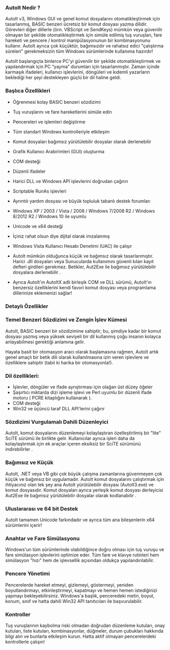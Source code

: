 ### AutoIt Nedir ?

AutoIt v3, Windows GUI ve genel komut dosyalarını otomatikleştirmek için tasarlanmış, BASIC benzeri ücretsiz bir komut dosyası yazma dilidir. Görevleri diğer dillerle (örn. VBScript ve SendKeys) mümkün veya güvenilir olmayan bir şekilde otomatikleştirmek için simüle edilmiş tuş vuruşları, fare hareketi ve pencere / kontrol manipülasyonunun bir kombinasyonunu kullanır. AutoIt ayrıca çok küçüktür, bağımsızdır ve rahatsız edici "çalıştırma süreleri" gerekmeksizin tüm Windows sürümlerinde kullanıma hazırdır!

AutoIt başlangıçta binlerce PC'yi güvenilir bir şekilde otomatikleştirmek ve yapılandırmak için PC “yayma” durumları için tasarlanmıştır. Zaman içinde karmaşık ifadeleri, kullanıcı işlevlerini, döngüleri ve kıdemli yazarların beklediği her şeyi destekleyen güçlü bir dil haline geldi.

### Başlıca Özellikleri

- Öğrenmesi kolay BASIC benzeri sözdizimi
- Tuş vuruşlarını ve fare hareketlerini simüle edin
- Pencereleri ve işlemleri değiştirme
- Tüm standart Windows kontrolleriyle etkileşim
- Komut dosyaları bağımsız yürütülebilir dosyalar olarak derlenebilir
- Grafik Kullanıcı Arabirimleri (GUI) oluşturma
- COM desteği
- Düzenli ifadeler
- Harici DLL ve Windows API işlevlerini doğrudan çağırın
- Scriptable RunAs işlevleri
- Ayrıntılı yardım dosyası ve büyük topluluk tabanlı destek forumları
- Windows XP / 2003 / Vista / 2008 / Windows 7/2008 R2 / Windows 8/2012 R2 / Windows 10 ile uyumlu
- Unicode ve x64 desteği
- İçiniz rahat olsun diye dijital olarak imzalanmış
- Windows Vista Kullanıcı Hesabı Denetimi (UAC) ile çalışır
- AutoIt mümkün olduğunca küçük ve bağımsız olarak tasarlanmıştır. Harici .dll dosyaları veya Sunucularda kullanımını güvenli kılan kayıt defteri girdileri gerekmez. Betikler, Aut2Exe ile bağımsız yürütülebilir dosyalara derlenebilir .

- Ayrıca AutoIt'ın AutoItX adlı birleşik COM ve DLL sürümü, AutoIt'ın benzersiz özelliklerini kendi favori komut dosyası veya programlama dillerinize eklemenizi sağlar!


### Detaylı Özellikler
### Temel Benzeri Sözdizimi ve Zengin İşlev Kümesi

AutoIt, BASIC benzeri bir sözdizimine sahiptir; bu, şimdiye kadar bir komut dosyası yazmış veya yüksek seviyeli bir dil kullanmış çoğu insanın kolayca anlayabilmesi gerektiği anlamına gelir.

Hayata basit bir otomasyon aracı olarak başlamasına rağmen, AutoIt artık genel amaçlı bir betik dili olarak kullanılmasına izin veren işlevlere ve özelliklere sahiptir (tabii ki harika bir otomasyonla!).

### Dil özellikleri:

- İşlevler, döngüler ve ifade ayrıştırması için olağan üst düzey öğeler
- Şaşırtıcı miktarda dizi işleme işlevi ve Perl uyumlu bir düzenli ifade motoru ( PCRE kitaplığını kullanarak ).
- COM desteği
- Win32 ve üçüncü taraf DLL API'lerini çağırır
 

### Sözdizimi Vurgulamalı Dahili Düzenleyici

AutoIt, komut dosyalarını düzenlemeyi kolaylaştıran özelleştirilmiş bir "lite" SciTE sürümü ile birlikte gelir. Kullanıcılar ayrıca işleri daha da kolaylaştırmak için ek araçlar içeren eksiksiz bir SciTE sürümünü indirebilirler .

 

### Bağımsız ve Küçük

AutoIt, .NET veya VB gibi çok büyük çalışma zamanlarına güvenmeyen çok küçük ve bağımsız bir uygulamadır. AutoIt komut dosyalarını çalıştırmak için ihtiyacınız olan tek şey ana AutoIt yürütülebilir dosyası (AutoIt3.exe) ve komut dosyasıdır. Komut dosyaları ayrıca yerleşik komut dosyası derleyicisi Aut2Exe ile bağımsız yürütülebilir dosyalar olarak kodlanabilir .

 

### Uluslararası ve 64 bit Destek

AutoIt tamamen Unicode farkındadır ve ayrıca tüm ana bileşenlerin x64 sürümlerini içerir!

 

### Anahtar ve Fare Simülasyonu

Windows'un tüm sürümlerinde olabildiğince doğru olması için tuş vuruşu ve fare simülasyon işlevlerini optimize eder. Tüm fare ve klavye rutinleri hem simülasyon "hızı" hem de işlevsellik açısından oldukça yapılandırılabilir.

 

### Pencere Yönetimi


Pencerelerde hareket etmeyi, gizlemeyi, göstermeyi, yeniden boyutlandırmayı, etkinleştirmeyi, kapatmayı ve hemen hemen istediğinizi yapmayı bekleyebilirsiniz. Windows'a başlık, penceredeki metin, boyut, konum, sınıf ve hatta dahili Win32 API tanıtıcıları ile başvurulabilir.

 

### Kontroller

Tuş vuruşlarının kaybolma riski olmadan doğrudan düzenleme kutuları, onay kutuları, liste kutuları, kombinasyonlar, düğmeler, durum çubukları hakkında bilgi alın ve bunlarla etkileşim kurun. Hatta aktif olmayan pencerelerdeki kontrollerle çalışın!
